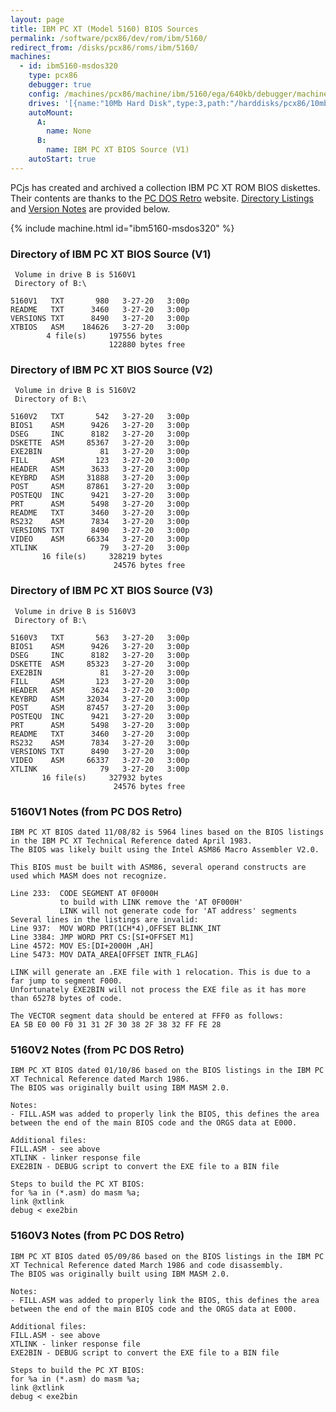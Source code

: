 ```yaml
---
layout: page
title: IBM PC XT (Model 5160) BIOS Sources
permalink: /software/pcx86/dev/rom/ibm/5160/
redirect_from: /disks/pcx86/roms/ibm/5160/
machines:
  - id: ibm5160-msdos320
    type: pcx86
    debugger: true
    config: /machines/pcx86/machine/ibm/5160/ega/640kb/debugger/machine.xml
    drives: '[{name:"10Mb Hard Disk",type:3,path:"/harddisks/pcx86/10mb/MSDOS320-C400.json"}]'
    autoMount:
      A:
        name: None
      B:
        name: IBM PC XT BIOS Source (V1)
    autoStart: true
---
```


PCjs has created and archived a collection IBM PC XT ROM BIOS diskettes.  Their contents are thanks to the [PC DOS Retro](https://pcdosretro.github.io) website.  [Directory Listings](#directory-of-ibm-pc-xt-bios-source-v1) and [Version Notes](#5160v1-notes-from-pc-dos-retro) are provided below.

{% include machine.html id="ibm5160-msdos320" %}

### Directory of IBM PC XT BIOS Source (V1)

     Volume in drive B is 5160V1
     Directory of B:\

    5160V1   TXT       980   3-27-20   3:00p
    README   TXT      3460   3-27-20   3:00p
    VERSIONS TXT      8490   3-27-20   3:00p
    XTBIOS   ASM    184626   3-27-20   3:00p
            4 file(s)     197556 bytes
                          122880 bytes free

### Directory of IBM PC XT BIOS Source (V2)

     Volume in drive B is 5160V2
     Directory of B:\

    5160V2   TXT       542   3-27-20   3:00p
    BIOS1    ASM      9426   3-27-20   3:00p
    DSEG     INC      8182   3-27-20   3:00p
    DSKETTE  ASM     85367   3-27-20   3:00p
    EXE2BIN             81   3-27-20   3:00p
    FILL     ASM       123   3-27-20   3:00p
    HEADER   ASM      3633   3-27-20   3:00p
    KEYBRD   ASM     31888   3-27-20   3:00p
    POST     ASM     87861   3-27-20   3:00p
    POSTEQU  INC      9421   3-27-20   3:00p
    PRT      ASM      5498   3-27-20   3:00p
    README   TXT      3460   3-27-20   3:00p
    RS232    ASM      7834   3-27-20   3:00p
    VERSIONS TXT      8490   3-27-20   3:00p
    VIDEO    ASM     66334   3-27-20   3:00p
    XTLINK              79   3-27-20   3:00p
           16 file(s)     328219 bytes
                           24576 bytes free

### Directory of IBM PC XT BIOS Source (V3)

     Volume in drive B is 5160V3
     Directory of B:\

    5160V3   TXT       563   3-27-20   3:00p
    BIOS1    ASM      9426   3-27-20   3:00p
    DSEG     INC      8182   3-27-20   3:00p
    DSKETTE  ASM     85323   3-27-20   3:00p
    EXE2BIN             81   3-27-20   3:00p
    FILL     ASM       123   3-27-20   3:00p
    HEADER   ASM      3624   3-27-20   3:00p
    KEYBRD   ASM     32034   3-27-20   3:00p
    POST     ASM     87457   3-27-20   3:00p
    POSTEQU  INC      9421   3-27-20   3:00p
    PRT      ASM      5498   3-27-20   3:00p
    README   TXT      3460   3-27-20   3:00p
    RS232    ASM      7834   3-27-20   3:00p
    VERSIONS TXT      8490   3-27-20   3:00p
    VIDEO    ASM     66337   3-27-20   3:00p
    XTLINK              79   3-27-20   3:00p
           16 file(s)     327932 bytes
                           24576 bytes free

### 5160V1 Notes (from PC DOS Retro) 

    IBM PC XT BIOS dated 11/08/82 is 5964 lines based on the BIOS listings in the IBM PC XT Technical Reference dated April 1983.
    The BIOS was likely built using the Intel ASM86 Macro Assembler V2.0.
    
    This BIOS must be built with ASM86, several operand constructs are used which MASM does not recognize.
    
    Line 233:  CODE SEGMENT AT 0F000H
               to build with LINK remove the 'AT 0F000H'
               LINK will not generate code for 'AT address' segments
    Several lines in the listings are invalid:
    Line 937:  MOV WORD PRT(1CH*4),OFFSET BLINK_INT
    Line 3384: JMP WORD PRT CS:[SI+OFFSET M1]
    Line 4572: MOV ES:[DI+2000H ,AH]
    Line 5473: MOV DATA_AREA[OFFSET INTR_FLAG]
    
    LINK will generate an .EXE file with 1 relocation. This is due to a far jump to segment F000.
    Unfortunately EXE2BIN will not process the EXE file as it has more than 65278 bytes of code.
    
    The VECTOR segment data should be entered at FFF0 as follows:
    EA 5B E0 00 F0 31 31 2F 30 38 2F 38 32 FF FE 28

### 5160V2 Notes (from PC DOS Retro)

    IBM PC XT BIOS dated 01/10/86 based on the BIOS listings in the IBM PC XT Technical Reference dated March 1986.
    The BIOS was originally built using IBM MASM 2.0.
    
    Notes:
    - FILL.ASM was added to properly link the BIOS, this defines the area between the end of the main BIOS code and the ORGS data at E000.
    
    Additional files:
    FILL.ASM - see above
    XTLINK - linker response file
    EXE2BIN - DEBUG script to convert the EXE file to a BIN file
    
    Steps to build the PC XT BIOS:
    for %a in (*.asm) do masm %a;
    link @xtlink
    debug < exe2bin

### 5160V3 Notes (from PC DOS Retro)

    IBM PC XT BIOS dated 05/09/86 based on the BIOS listings in the IBM PC XT Technical Reference dated March 1986 and code disassembly.
    The BIOS was originally built using IBM MASM 2.0.
    
    Notes:
    - FILL.ASM was added to properly link the BIOS, this defines the area between the end of the main BIOS code and the ORGS data at E000.
    
    Additional files:
    FILL.ASM - see above
    XTLINK - linker response file
    EXE2BIN - DEBUG script to convert the EXE file to a BIN file
    
    Steps to build the PC XT BIOS:
    for %a in (*.asm) do masm %a;
    link @xtlink
    debug < exe2bin
